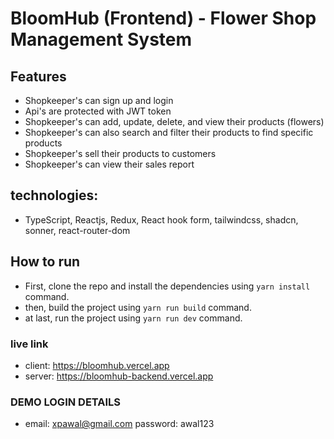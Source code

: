# BloomHub (Frontend) - Flower Shop Management System

## Features

- Shopkeeper's can sign up and login
- Api's are protected with JWT token
- Shopkeeper's can add, update, delete, and view their products (flowers)
- Shopkeeper's can also search and filter their products to find specific products
- Shopkeeper's sell their products to customers
- Shopkeeper's can view their sales report

## technologies:

- TypeScript, Reactjs, Redux, React hook form, tailwindcss, shadcn, sonner, react-router-dom

## How to run

- First, clone the repo and install the dependencies using `yarn install` command.
- then, build the project using `yarn run build` command.
- at last, run the project using `yarn run dev` command.

### live link

- client: https://bloomhub.vercel.app
- server: https://bloomhub-backend.vercel.app

### DEMO LOGIN DETAILS

- email: xpawal@gmail.com
  password: awal123
